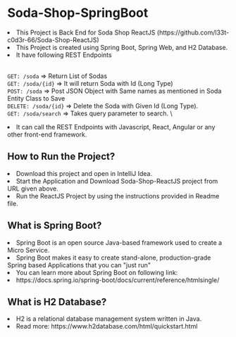 # Soda-Shop-SpringBoot
<li> This Project is Back End for Soda Shop ReactJS (https://github.com/l33t-c0d3r-66/Soda-Shop-ReactJS) 
<li> This Project is created using Spring Boot, Spring Web, and H2 Database.
<li> It have following REST Endpoints </li> 
<br>

`GET: /soda` => Return List of Sodas \
`GET: /soda/{id}` => It will return Soda with Id (Long Type) \
`POST: /soda` => Post JSON Object with Same names as mentioned in Soda Entity Class to Save \
`DELETE: /soda/{id}` => Delete the Soda with Given Id (Long Type). \
`GET: /soda/search` => Takes query parameter to search. \

<li> It can call the REST Endpoints with Javascript, React, Angular or any other front-end framework.


## How to Run the Project?
<li> Download this project and open in IntelliJ Idea.
<li> Start the Application and Download Soda-Shop-ReactJS project from URL given above.
<li> Run the ReactJS Project by using the instructions provided in Readme file.

## What is Spring Boot?
<li> Spring Boot is an open source Java-based framework used to create a Micro Service.
<li> Spring Boot makes it easy to create stand-alone, production-grade Spring based Applications that you can "just run"
<li> You can learn more about Spring Boot on following link:
<li> https://docs.spring.io/spring-boot/docs/current/reference/htmlsingle/

## What is H2 Database?
<li> H2 is a relational database management system written in Java.
<li> Read more: https://www.h2database.com/html/quickstart.html
   

